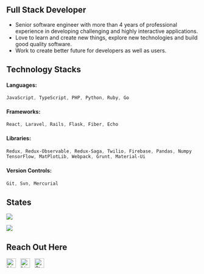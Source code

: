## Full Stack Developer
- Senior software engineer with more than 4 years of professional experience in developing challenging and highly interactive applications.
- Love to learn and create new things, explore new technologies and build good quality software.
- Work to create better future for developers as well as users.

## Technology Stacks
#### Languages:
```css
JavaScript, TypeScript, PHP, Python, Ruby, Go
```
#### Frameworks:
```css
React, Laravel, Rails, Flask, Fiber, Echo
```
#### Libraries:
```css
Redux, Redux-Observable, Redux-Saga, Twilio, Firebase, Pandas, Numpy
TensorFlow, MatPlotLib, Webpack, Grunt, Material-Ui
```
#### Version Controls:
```css
Git, Svn, Mercurial
```

## States
![](https://github-readme-stats.vercel.app/api?username=aj-davinci&theme=dark&show_icons=true&card_width=500)

![](https://github-readme-stats.vercel.app/api/top-langs/?username=aj-davinci&theme=dark&show_icons=true&card_width=500)


## Reach Out Here
[<img src="https://img.shields.io/badge/gmail-D14836?style=flat&logo=Gmail&logoColor=white" alt="LinkedIn logo" title="LinkedIn" height="25" />](mailto:a13.trada@gmail.com)
&nbsp;
[<img src="https://img.shields.io/badge/LinkedIn-282C34?logo=linkedin&logoColor=0077B5" alt="LinkedIn logo" title="LinkedIn" height="25" />](https://www.linkedin.com/in/aj-davinci)
&nbsp;
[<img src="https://img.shields.io/badge/Stack%20Overflow-282C34?logo=stackoverflow&logoColor=FE7A16" alt="Stack Overflow logo" title="Stack Overflow" height="25" />](https://stackoverflow.com/users/18897785/ajay-trada)
